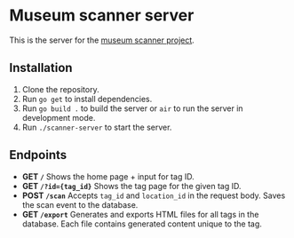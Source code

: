 # Museum scanner server

This is the server for the [museum scanner project]().

## Installation

1. Clone the repository.
2. Run `go get` to install dependencies.
3. Run `go build .` to build the server or `air` to run the server in development mode.
4. Run `./scanner-server` to start the server.

## Endpoints

- **GET `/`** Shows the home page + input for tag ID.
- **GET `/?id={tag_id}`** Shows the tag page for the given tag ID.
- **POST `/scan`** Accepts `tag_id` and `location_id` in the request body. Saves the scan event to the database.
- **GET `/export`** Generates and exports HTML files for all tags in the database. Each file contains generated content unique to the tag.

